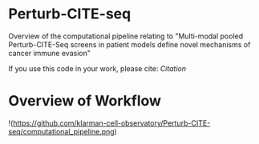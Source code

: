 # Perturb-CITE-seq

Overview of the computational pipeline relating to "Multi-modal pooled Perturb-CITE-Seq screens in patient models define novel mechanisms of cancer immune evasion"

If you use this code in your work, please cite: *Citation*

# Overview of Workflow

!(https://github.com/klarman-cell-observatory/Perturb-CITE-seq/computational_pipeline.png)
